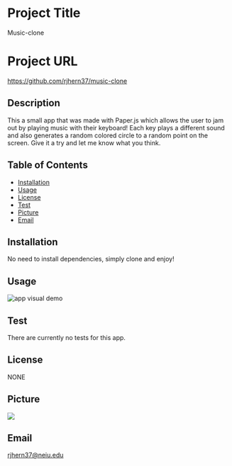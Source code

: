 
# Project Title 
Music-clone


# Project URL
https://github.com/rjhern37/music-clone

## Description 
This a small app that was made with Paper.js which allows the user to jam out by playing music with their keyboard! Each key plays a different sound and also generates a random colored circle to a random point on the screen. Give it a try and let me know what you think.

## Table of Contents
* [Installation](#installation)
* [Usage](#usage)
* [License](#license)
* [Test](#test)
* [Picture](#picture)
* [Email](#email)


## Installation
No need to install dependencies, simply clone and enjoy!

## Usage
<img alt="app visual demo" src="assets/Music-clone.gif"/>

## Test
There are currently no tests for this app. 

## License
NONE

## Picture
<img src="https://avatars1.githubusercontent.com/u/59975055?v=4"/>

## Email
rjhern37@neiu.edu
